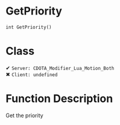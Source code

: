 # GetPriority
```
int GetPriority()
```
# Class
✔ `Server: CDOTA_Modifier_Lua_Motion_Both`  
✖ `Client: undefined`  

# Function Description
Get the priority
